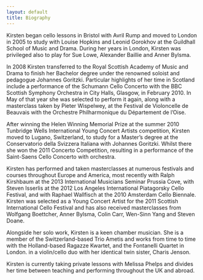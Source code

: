 ```yaml
---
layout: default
title: Biography
---
```

Kirsten began cello lessons in Bristol with Avril Rump and moved to London in 2005 to study with Louise Hopkins and Leonid Gorokhov at the Guildhall School of Music and Drama. During her years in London, Kirsten was privileged also to play for Sue Lowe, Alexander Baillie and Anner Bylsma.

In 2008 Kirsten transferred to the Royal Scottish Academy of Music and Drama to finish her Bachelor degree under the renowned soloist and pedagogue Johannes Goritzki. Particular highlights of her time in Scotland include a performance of the Schumann Cello Concerto with the BBC Scottish Symphony Orchestra in City Halls, Glasgow, in February 2010. In May of that year she was selected to perform it again, along with a masterclass taken by Pieter Wispelwey, at the Festival de Violoncelle de Beauvais with the Orchestre Philharmonique du Département de l’Oise.

After winning the Helen Winning Memorial Prize at the summer 2010 Tunbridge Wells International Young Concert Artists competition, Kirsten moved to Lugano, Switzerland, to study for a Master’s degree at the Conservatorio della Svizzera Italiana with Johannes Goritzki. Whilst there she won the 2011 Concerto Competition, resulting in a performance of the Saint-Saens Cello Concerto with orchestra.

Kirsten has performed and taken masterclasses at numerous festivals and courses throughout Europe and America, most recently with Ralph Kirshbaum at the 2013 International Musicians Seminar Prussia Cove, with Steven Isserlis at the 2012 Los Angeles International Piatagorsky Cello Festival, and with Raphael Wallfisch at the 2010 Amsterdam Cello Biennale. Kirsten was selected as a Young Concert Artist for the 2011 Scottish International Cello Festival and has also received masterclasses from Wolfgang Boettcher, Anner Bylsma, Colin Carr, Wen-Sinn Yang and Steven Doane.

Alongside her solo work, Kirsten is a keen chamber musician. She is a member of the Switzerland-based Trio Ametis and works from time to time with the Holland-based Ragazze Kwartet, and the Fontanelli Quartet in London. in a violin/cello duo with her identical twin sister, Charis Jenson.

Kirsten is currently taking private lessons with Melissa Phelps and divides her time between teaching and performing throughout the UK and abroad.
